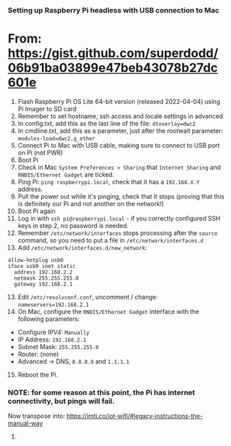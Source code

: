 ### Setting up Raspberry Pi headless with USB connection to Mac

# From: https://gist.github.com/superdodd/06b91ba03899e47beb43078b27dc601e

1) Flash Raspberry Pi OS Lite 64-bit version (released 2022-04-04) using Pi Imager to SD card
2) Remember to set hostname, ssh access and locale settings in advanced
3) In config.txt, add this as the last line of the file: `dtoverlay=dwc2`
4) In cmdline.txt, add this as a parameter, just after the rootwait parameter: `modules-load=dwc2,g_ether`
5) Connect Pi to Mac with USB cable, making sure to connect to USB port on Pi (not PWR)
6) Boot Pi
7) Check in Mac `System Preferences > Sharing` that `Internet Sharing` and `RNDIS/Ethernet Gadget` are ticked.
8) Ping Pi: `ping raspberrypi.local`, check that it has a `192.168.X.Y` address.
9) Pull the power out while it's pinging, check that it stops (proving that this is definitely our Pi and not another on the network!)
10) Boot Pi again
11) Log in with `ssh pi@raspberrypi.local` - if you correctly configured SSH keys in step 2, no password is needed.
12) Remember `/etc/network/interfaces` stops processing after the `source` command, so you need to put a file in `/etc/network/interfaces.d`
13) Add `/etc/network/interfaces.d/new_network`:

```
allow-hotplug usb0
iface usb0 inet static
  address 192.168.2.2
  netmask 255.255.255.0
  gateway 192.168.2.1
```

13) Edit `/etc/resolvconf.conf`, uncomment / change: `nameservers=192.168.2.1`
14) On Mac, configure the `RNDIS/Ethernet Gadget` interface with the following parameters: 

* Configure IPV4: `Manually`
* IP Address: `192.168.2.1`
* Subnet Mask: `255.255.255.0`
* Router: (none)
* Advanced -> DNS, `8.8.8.8` and `1.1.1.1`

15) Reboot the Pi.

### NOTE: for some reason at this point, the Pi has internet connectivity, but pings will fail.

Now transpose into: https://imti.co/iot-wifi/#legacy-instructions-the-manual-way

1) 